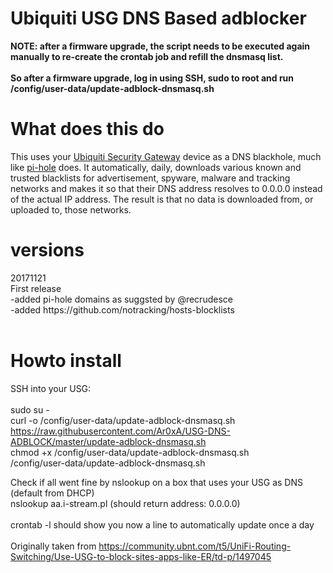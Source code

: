 <h1>Ubiquiti USG DNS Based adblocker</h1>

<b>NOTE: after a firmware upgrade, the script needs to be executed again manually to re-create the crontab job and refill the dnsmasq list. <br><br>
So after a firmware upgrade, log in using SSH, sudo to root and run /config/user-data/update-adblock-dnsmasq.sh</b>
<br>
<h1>What does this do</h1>
This uses your <a href="https://www.ubnt.com/unifi-routing/usg/">Ubiquiti Security Gateway</a> device as a DNS blackhole, much like <a href="https://pi-hole.net/">pi-hole</a> does. It automatically, daily, downloads various known and trusted blacklists for advertisement, spyware, malware and tracking networks and makes it so that their DNS address resolves to 0.0.0.0 instead of the actual IP address. The result is that no data is downloaded from, or uploaded to, those networks.<br>

<h1>versions</h1>
20171121<br>
First release<br>
-added pi-hole domains as suggsted by @recrudesce <br>
-added https://github.com/notracking/hosts-blocklists<br>
<br>
<h1>Howto install</h1>

SSH into your USG:<br>
<br>
sudo su -<br>
curl -o /config/user-data/update-adblock-dnsmasq.sh https://raw.githubusercontent.com/Ar0xA/USG-DNS-ADBLOCK/master/update-adblock-dnsmasq.sh<br>
chmod +x /config/user-data/update-adblock-dnsmasq.sh<br>
/config/user-data/update-adblock-dnsmasq.sh<br>


Check if all went fine by nslookup on a box that uses your USG as DNS (default from DHCP)<br>
nslookup aa.i-stream.pl (should return address: 0.0.0.0)<br>
<br>
crontab -l should show you now a line to automatically update once a day<br>
<br>
Originally taken from https://community.ubnt.com/t5/UniFi-Routing-Switching/Use-USG-to-block-sites-apps-like-ER/td-p/1497045

